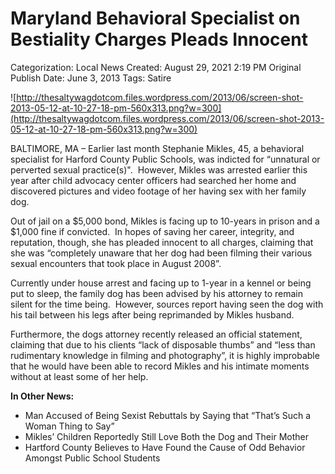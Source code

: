 # Maryland Behavioral Specialist on Bestiality Charges Pleads Innocent

Categorization: Local News
Created: August 29, 2021 2:19 PM
Original Publish Date: June 3, 2013
Tags: Satire

![http://thesaltywagdotcom.files.wordpress.com/2013/06/screen-shot-2013-05-12-at-10-27-18-pm-560x313.png?w=300](http://thesaltywagdotcom.files.wordpress.com/2013/06/screen-shot-2013-05-12-at-10-27-18-pm-560x313.png?w=300)

BALTIMORE, MA – Earlier last month Stephanie Mikles, 45, a behavioral specialist for Harford County Public Schools, was indicted for “unnatural or perverted sexual practice(s)".  However, Mikles was arrested earlier this year after child advocacy center officers had searched her home and discovered pictures and video footage of her having sex with her family dog.

Out of jail on a $5,000 bond, Mikles is facing up to 10-years in prison and a $1,000 fine if convicted.  In hopes of saving her career, integrity, and reputation, though, she has pleaded innocent to all charges, claiming that she was “completely unaware that her dog had been filming their various sexual encounters that took place in August 2008”.

Currently under house arrest and facing up to 1-year in a kennel or being put to sleep, the family dog has been advised by his attorney to remain silent for the time being.  However, sources report having seen the dog with his tail between his legs after being reprimanded by Mikles husband.

Furthermore, the dogs attorney recently released an official statement, claiming that due to his clients “lack of disposable thumbs” and “less than rudimentary knowledge in filming and photography”, it is highly improbable that he would have been able to record Mikles and his intimate moments without at least some of her help.

**In Other News:**

- Man Accused of Being Sexist Rebuttals by Saying that “That’s Such a Woman Thing to Say”
- Mikles’ Children Reportedly Still Love Both the Dog and Their Mother
- Hartford County Believes to Have Found the Cause of Odd Behavior Amongst Public School Students